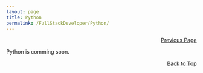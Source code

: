```yaml
---
layout: page
title: Python
permalink: /FullStackDeveloper/Python/
---
```


<p  align="right"><a href="#" onclick="history.back(); return false;">Previous Page</a></p>

Python is comming soon.

<p align="right"><a href="#" onclick="scrollToTop(); return false;">Back to Top</a></p>
